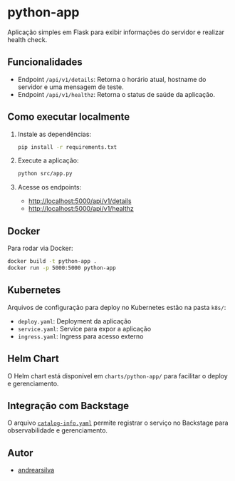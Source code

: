 # python-app

Aplicação simples em Flask para exibir informações do servidor e realizar health check.

## Funcionalidades

- Endpoint `/api/v1/details`: Retorna o horário atual, hostname do servidor e uma mensagem de teste.
- Endpoint `/api/v1/healthz`: Retorna o status de saúde da aplicação.

## Como executar localmente

1. Instale as dependências:
   ```sh
   pip install -r requirements.txt
   ```

2. Execute a aplicação:
   ```sh
   python src/app.py
   ```

3. Acesse os endpoints:
   - [http://localhost:5000/api/v1/details](http://localhost:5000/api/v1/details)
   - [http://localhost:5000/api/v1/healthz](http://localhost:5000/api/v1/healthz)

## Docker

Para rodar via Docker:

```sh
docker build -t python-app .
docker run -p 5000:5000 python-app
```

## Kubernetes

Arquivos de configuração para deploy no Kubernetes estão na pasta `k8s/`:
- `deploy.yaml`: Deployment da aplicação
- `service.yaml`: Service para expor a aplicação
- `ingress.yaml`: Ingress para acesso externo

## Helm Chart

O Helm chart está disponível em `charts/python-app/` para facilitar o deploy e gerenciamento.

## Integração com Backstage

O arquivo [`catalog-info.yaml`](catalog-info.yaml) permite registrar o serviço no Backstage para observabilidade e gerenciamento.

## Autor

- [andrearsilva](https://github.com/andrearsilva)